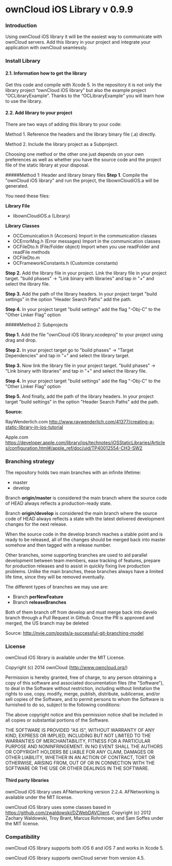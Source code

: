 # ownCloud iOS Library v 0.9.9

### Introduction
Using ownCloud iOS library it will be the easiest way to communicate with ownCloud servers.
Add this library in your project and integrate your application with ownCloud seamlessly.

### Install Library
#### 2.1. Information how to get the library
Get this code and compile with Xcode 5. In the repository it is not only the library project “ownCloud iOS library” but also the example project “OCLibraryExample”. Thanks to the “OCLibraryExample” you will learn how to use the library.
#### 2.2. Add library to your project
There are two ways of adding this library to your code:

Method 1. Reference the headers and the library binary file (.a) directly.

Method 2. Include the library project as a Subproject.

Choosing one method or the other one just depends on your own preferences as well as whether you have the source code and the project file of the static library at your disposal.

#####Method 1: Header and library binary files
__Step 1__.  Compile the "ownCloud iOS library" and run the project, the libownCloudiOS.a will be generated. 

You need these files: 

__Library File__

* libownCloudiOS.a (Library) 

__Library Classes__

* OCComunication.h (Accesors) Import in the communication classes
* OCErrorMsg.h (Error messages) Import in the communication classes
* OCFileDto.h (File/Folder object) Import when you use readFolder and readFile methods
* OCFileDto.m
* OCFrameworkConstants.h (Customize constants)

__Step 2.__  Add the library file in your project.  Link the library file in your project target. "build phases" -> "Link binary with libraries" and tap in "+" and select the library file.

  
__Step 3.__  Add the path of the library headers. In your project target "build settings" in the option "Header Search Paths" add the path.

__Step 4.__  In your project target "build settings" add the flag "-Obj-C" to the "Other Linker Flag" option


#####Method 2: Subprojects

__Step 1.__ Add the file "ownCloud iOS library.xcodeproj" to your project using drag and drop.


__Step 2.__ In your project target go to "build phases" -> "Target Dependencies" and tap in "+" and select the library target.

__Step 3.__ Now link the library file in your project target. "build phases" -> "Link binary with libraries" and tap in "+" and select the library file.

__Step 4.__ In your project target "build settings" add the flag "-Obj-C" to the "Other Linker Flag" option

__Step 5.__ And finally, add the path of the library headers. In your project target "build settings" in the option "Header Search Paths" add the path.

__Source:__

RayWenderlich.com <http://www.raywenderlich.com/41377/creating-a-static-library-in-ios-tutorial>
 
Apple.com <https://developer.apple.com/library/ios/technotes/iOSStaticLibraries/Articles/configuration.html#/apple_ref/doc/uid/TP40012554-CH3-SW2>

###  Branching strategy

The repository holds two main branches with an infinite lifetime:

- master
- develop 

Branch __origin/master__ is considered the main branch where the source code of HEAD always reflects a production-ready state.

Branch __origin/develop__ is considered the main branch where the source code of HEAD always reflects a state with the latest delivered development changes for the next release.

When the source code in the develop branch reaches a stable point and is ready to be released, all of the changes should be merged back into master somehow and then tagged with a release number. 

Other branches, some supporting branches are used to aid parallel development between team members, ease tracking of features, prepare for production releases and to assist in quickly fixing live production problems. Unlike the main branches, these branches always have a limited life time, since they will be removed eventually.

The different types of branches we may use are:

- Branch __perNewFeature__    
- Branch  __releaseBranches__

Both of them branch off from develop and must merge back into develo branch through a Pull Request in Github. Once the PR is approved and merged, the US branch may be deleted

Source: http://nvie.com/posts/a-successful-git-branching-model  

###  License

ownCloud iOS library is available under the MIT License. 
 
Copyright (c) 2014 ownCloud (http://www.owncloud.org/)

Permission is hereby granted, free of charge, to any person obtaining a copy
of this software and associated documentation files (the "Software"), to deal
in the Software without restriction, including without limitation the rights
to use, copy, modify, merge, publish, distribute, sublicense, and/or sell
copies of the Software, and to permit persons to whom the Software is
furnished to do so, subject to the following conditions:

The above copyright notice and this permission notice shall be included in
all copies or substantial portions of the Software.

THE SOFTWARE IS PROVIDED "AS IS", WITHOUT WARRANTY OF ANY KIND, EXPRESS OR IMPLIED, INCLUDING BUT NOT LIMITED TO THE WARRANTIES OF MERCHANTABILITY, FITNESS FOR A PARTICULAR PURPOSE AND NONINFRINGEMENT. IN NO EVENT SHALL THE AUTHORS OR COPYRIGHT HOLDERS BE LIABLE FOR ANY CLAIM, DAMAGES OR OTHER LIABILITY, WHETHER IN AN ACTION OF CONTRACT, TORT OR OTHERWISE, ARISING FROM, OUT OF OR IN CONNECTION WITH THE SOFTWARE OR THE USE OR OTHER DEALINGS IN
THE SOFTWARE.

#### Third party libraries

ownCloud iOS library uses AFNetworking version 2.2.4. AFNetworking is available under the MIT license. 

ownCloud iOS library uses some classes based in  https://github.com/zwaldowski/DZWebDAVClient. Copyright (c) 2012 Zachary Waldowski, Troy Brant, Marcus Rohrmoser, and Sam Soffes under the MIT license.


### Compatibility

ownCloud iOS library supports both iOS 6 and iOS 7 and works in Xcode 5.

ownCloud iOS library supports ownCloud server from version 4.5.




